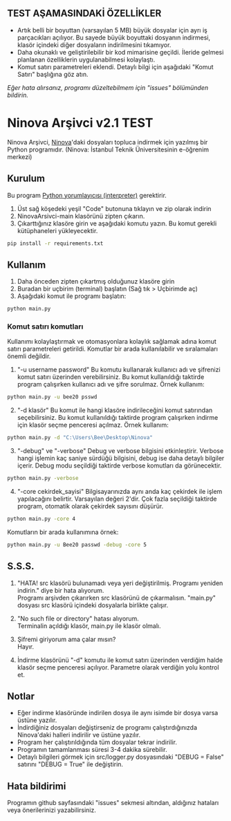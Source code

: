 ## TEST AŞAMASINDAKİ ÖZELLİKLER
* Artık belli bir boyuttan (varsayılan 5 MB) büyük dosyalar için ayrı iş parçacıkları açılıyor. Bu sayede büyük boyuttaki dosyanın indirmesi, klasör içindeki diğer dosyaların indirilmesini tıkamıyor.
* Daha okunaklı ve geliştirilebilir bir kod mimarisine geçildi. İleride gelmesi planlanan özelliklerin uygulanabilmesi kolaylaştı.
* Komut satırı parametreleri eklendi. Detaylı bilgi için aşağıdaki "Komut Satırı" başlığına göz atın.

*Eğer hata alırsanız, programı düzeltebilmem için "issues" bölümünden bildirin.*

# Ninova Arşivci v2.1 TEST

Ninova Arşivci, [Ninova](https://ninova.itu.edu.tr/)'daki dosyaları topluca indirmek için yazılmış bir Python programıdır.
(Ninova: İstanbul Teknik Üniversitesinin e-öğrenim merkezi)

## Kurulum
Bu program [Python yorumlayıcısı (interpreter)](https://www.python.org/downloads/) gerektirir.
1. Üst sağ köşedeki yeşil "Code" butonuna tıklayın ve zip olarak indirin
2. NinovaArsivci-main klasörünü zipten çıkarın.
3. Çıkarttığınız klasöre girin ve aşağıdaki komutu yazın. Bu komut gerekli kütüphaneleri yükleyecektir.
```bash
pip install -r requirements.txt
```


## Kullanım
1. Daha önceden zipten çıkartmış olduğunuz klasöre girin
2. Buradan bir uçbirim (terminal) başlatın (Sağ tık > Uçbirimde aç)
3. Aşağıdaki komut ile programı başlatın:
```bash
python main.py
```
### Komut satırı komutları
Kullanımı kolaylaştırmak ve otomasyonlara kolaylık sağlamak adına komut satırı parametreleri getirildi. Komutlar bir arada kullanılabilir ve sıralamaları önemli değildir.

1. "-u username password"
Bu komutu kullanarak kullanıcı adı ve şifrenizi komut satırı üzerinden verebilirsiniz. Bu komut kullanıldığı taktirde program çalışırken kullanıcı adı ve şifre sorulmaz.
Örnek kullanım:
```bash
python main.py -u bee20 psswd
```
2. "-d klasör"
Bu komut ile hangi klasöre indirileceğini komut satırından seçebilirsiniz. Bu komut kullanıldığı taktirde program çalışırken indirme için klasör seçme penceresi açılmaz.
Örnek kullanım:
```bash
python main.py -d "C:\Users\Bee\Desktop\Ninova"
```

3. "-debug" ve "-verbose"
Debug ve verbose bilgisini etkinleştirir. Verbose hangi işlemin kaç saniye sürdüğü bilgisini, debug ise daha detaylı bilgiler içerir. Debug modu seçildiği taktirde verbose komutları da görünecektir.
```bash
python main.py -verbose
```

4. "-core cekirdek_sayisi"
Bilgisayarınızda aynı anda kaç çekirdek ile işlem yapılacağını belirtir. Varsayılan değeri 2'dir. Çok fazla seçildiği taktirde program, otomatik olarak çekirdek sayısını düşürür.
```bash
python main.py -core 4
```

Komutların bir arada kullanımına örnek:
```bash
python main.py -u Bee20 passwd -debug -core 5
```

## S.S.S.
1. "HATA! src klasörü bulunamadı veya yeri değiştirilmiş. Programı yeniden indirin." diye bir hata alıyorum.  
  Programı arşivden çıkarırken src klasörünü de çıkarmalısın. "main.py" dosyası src klasörü içindeki dosyalarla birlikte çalışır.

2. "No such file or directory" hatası alıyorum.  
  Terminalin açıldığı klasör, main.py ile klasör olmalı.

3. Şifremi giriyorum ama çalar mısın?  
  Hayır.

4. İndirme klasörünü "-d" komutu ile komut satırı üzerinden verdiğim halde klasör seçme penceresi açılıyor.
  Parametre olarak verdiğin yolu kontrol et.



## Notlar
* Eğer indirme klasöründe indirilen dosya ile aynı isimde bir dosya varsa üstüne yazılır.
* İndirdiğiniz dosyaları değiştirseniz de programı çalıştırdığınızda Ninova'daki halleri indirilir ve üstüne yazılır.
* Program her çalıştırıldığında tüm dosyalar tekrar indirilir.
* Programın tamamlanması süresi 3-4 dakika sürebilir.
* Detaylı bilgileri görmek için src/logger.py dosyasındaki "DEBUG = False" satırını "DEBUG = True" ile değiştirin.


## Hata bildirimi
Programın github sayfasındaki "issues" sekmesi altından, aldığınız hataları veya önerilerinizi yazabilirsiniz.
